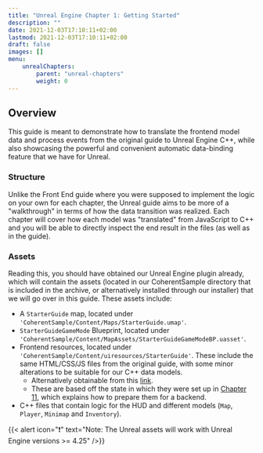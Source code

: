 ```yaml
---
title: "Unreal Engine Chapter 1: Getting Started"
description: ""
date: 2021-12-03T17:10:11+02:00
lastmod: 2021-12-03T17:10:11+02:00
draft: false
images: []
menu:
    unrealChapters:
        parent: "unreal-chapters"
        weight: 0
---
```

## Overview

This guide is meant to demonstrate how to translate the frontend model data and process events from the original guide to Unreal Engine C++, while also showcasing the powerful and convenient automatic data-binding feature that we have for Unreal.

### Structure

Unlike the Front End guide where you were supposed to implement the logic on your own for each chapter, the Unreal guide aims to be more of a "walkthrough" in terms of how the data transition was realized. Each chapter will cover how each model was "translated" from JavaScript to C++ and you will be able to directly inspect the end result in the files (as well as in the guide).

### Assets

Reading this, you should have obtained our Unreal Engine plugin already, which will contain the assets (located in our CoherentSample directory that is included in the archive, or alternatively installed through our installer) that we will go over in this guide. These assets include:

- A `StarterGuide` map, located under `'CoherentSample/Content/Maps/StarterGuide.umap'`.
- `StarterGuideGameMode` Blueprint, located under `'CoherentSample/Content/MapAssets/StarterGuideGameModeBP.uasset'`.
- Frontend resources, located under `'CoherentSample/Content/uiresources/StarterGuide'`. These include the same HTML/CSS/JS files from the original guide, with some minor alterations to be suitable for our C++ data models.
  - Alternatively obtainable from this [link](https://github.com/CoherentLabs/StarterGuide/raw/master/files/chapter_11/chapter_11.zip).
  - These are based off the state in which they were set up in [Chapter 11](https://starter.coherent-labs.com/chapters/chapter-11/), which explains how to prepare them for a backend.
- C++ files that contain logic for the HUD and different models (`Map`, `Player`, `Minimap` and `Inventory`).

{{< alert icon="❗" text="Note: The Unreal assets will work with Unreal Engine versions >= 4.25" />}}
